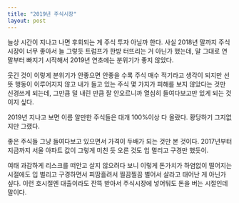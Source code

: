 ```yaml
---
title: "2019년 주식시장"
layout: post
---
```


늘상 시간이 지나고 나면 후회되는 게 주식 투자 아닐까 한다. 사실 2018년 말까지 주식시장이 너무 좋아서 늘 그렇듯 트럼프가 한방 터뜨리는 거 아닌가 했는데, 말 그대로 연말부터 빠지기 시작해서 2019년 연초에는 분위기가 좋지 않았다.

웃긴 것이 이렇게 분위기가 안좋으면 안좋을 수록 주식 매수 적기라고 생각이 되지만 선뜻 행동이 이루어지지 않고 내가 들고 있는 주식 몇 가지가 피해를 보지 않았다는 것만 신경쓰게 되는데, 그만큼 덜 내린 만큼 잘 안오르니까 열심히 들여다보고만 있게 되는 것이지 싶다.

2019년 지나고 보면 이름 알만한 주식들은 대개 100%이상 다 올랐다. 황당하기 그지없지만 그랬다.

좋은 주식들 그냥 들여다보고 있으면서 가격이 두배가 되는 것만 본 것이다. 2017년부터 지금까지 서울 아파트 값이 그렇게 미친 듯 오른 것도 입 멀리고 구경만 했듯이.

여태 과감하게 리스크를 떠안고 살지 않으려다 보니 이렇게 돈가치가 하염없이 떨어지는 시절에도 입 벌리고 구경하면서 피땀흘려서 찔끔찔끔 벌어서 살라고 태어난 게 아닌가 싶다. 이런 호시절엔 대출이라도 잔뜩 받아서 주식시장에 넣어둬도 돈을 버는 시절인데 말이다. 